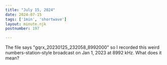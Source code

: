 ```yaml
---
title: "July 15, 2024"
date: 2024-07-15
tags: ['1min', 'shortwave']
layout: minute.njk
postnumber: 197

---	
```


The file says "gqrx_20230125_232058_8992000" so I recorded this weird numbers-station-style broadcast on Jan 1, 2023 at 8992 kHz. What does it mean?